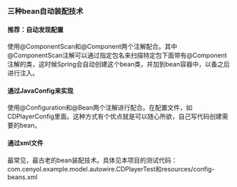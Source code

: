 ### 三种bean自动装配技术

#### 推荐：自动发现配置
使用@ComponentScan和@Component两个注解配合。其中@ComponentScan注解可以通过指定包名来扫描特定包下面带有@Component注解的类，这时候Spring会自动创建这个bean类，并加到bean容器中，以备之后进行注入。

#### 通过JavaConfig来实现
使用@Configuration和@Bean两个注解进行配合。在配置文件，如CDPlayerConfig里面。这种方式有个优点就是可以随心所欲，自己写代码创建需要的bean。

#### 通过xml文件
最常见，最古老的bean装配技术。具体见本项目的测试代码：com.cenyol.example.model.autowire.CDPlayerTest和resources/config-beans.xml
